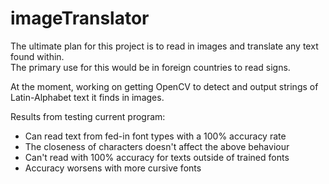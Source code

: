 # imageTranslator

The ultimate plan for this project is to read in images and translate any text found within.   
The primary use for this would be in foreign countries to read signs.

At the moment, working on getting OpenCV to detect and output strings of Latin-Alphabet text it finds in images.

Results from testing current program:
* Can read text from fed-in font types with a 100% accuracy rate
* The closeness of characters doesn't affect the above behaviour
* Can't read with 100% accuracy for texts outside of trained fonts
* Accuracy worsens with more cursive fonts
